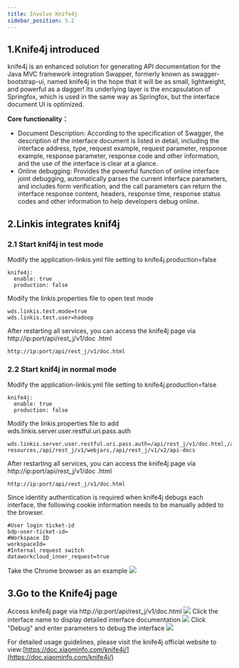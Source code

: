 ```yaml
---
title: Involve Knife4j
sidebar_position: 5.2
---
```


## 1.Knife4j introduced
knife4j is an enhanced solution for generating API documentation for the Java MVC framework integration Swapper, formerly known as swagger-bootstrap-ui, named knife4j in the hope that it will be as small, lightweight, and powerful as a dagger! Its underlying layer is the encapsulation of Springfox, which is used in the same way as Springfox, but the interface document UI is optimized.

**Core functionality：**

- Document Description: According to the specification of Swagger, the description of the interface document is listed in detail, including the interface address, type, request example, request parameter, response example, response parameter, response code and other information, and the use of the interface is clear at a glance.
- Online debugging: Provides the powerful function of online interface joint debugging, automatically parses the current interface parameters, and includes form verification, and the call parameters can return the interface response content, headers, response time, response status codes and other information to help developers debug online.
## 2.Linkis integrates knif4j
### 2.1 Start knif4j in test mode
Modify the application-linkis.yml file setting to knife4j.production=false
```shell
knife4j:
  enable: true
  production: false
```
Modify the linkis.properties file to open test mode
```shell
wds.linkis.test.mode=true
wds.linkis.test.user=hadoop
```
After restarting all services, you can access the knife4j page via http://ip:port/api/rest_j/v1/doc .html
```shell
http://ip:port/api/rest_j/v1/doc.html 
```
### 2.2 Start knif4j in normal mode
Modify the application-linkis.yml file setting to knife4j.production=false
```shell
knife4j:
  enable: true
  production: false
```
Modify the linkis.properties file to add wds.linkis.server.user.restful.uri.pass.auth
```shell
wds.linkis.server.user.restful.uri.pass.auth=/api/rest_j/v1/doc.html,/api/rest_j/v1/swagger-resources,/api/rest_j/v1/webjars,/api/rest_j/v1/v2/api-docs
```
After restarting all services, you can access the knife4j page via http://ip:port/api/rest_j/v1/doc .html
```shell
http://ip:port/api/rest_j/v1/doc.html 
```
Since identity authentication is required when knife4j debugs each interface, the following cookie information needs to be manually added to the browser.
```shell
#User login ticket-id
bdp-user-ticket-id=
#Workspace ID
workspaceId=
#Internal request switch
dataworkcloud_inner_request=true
```
Take the Chrome browser as an example
![](/Images/deployment/knife4j/Knife4j_addcookie.png)
## 3.Go to the Knife4j page
Access knife4j page via http://ip:port/api/rest_j/v1/doc.html
![](/Images/deployment/knife4j/Knife4j_home.png)
Click the interface name to display detailed interface documentation
![](/Images/deployment/knife4j/Knife4j_interface.png)
Click "Debug" and enter parameters to debug the interface
![](/Images/deployment/knife4j/Knife4j_debug.png)

For detailed usage guidelines, please visit the knife4j official website to view:[https://doc.xiaominfo.com/knife4j/](https://doc.xiaominfo.com/knife4j/)
